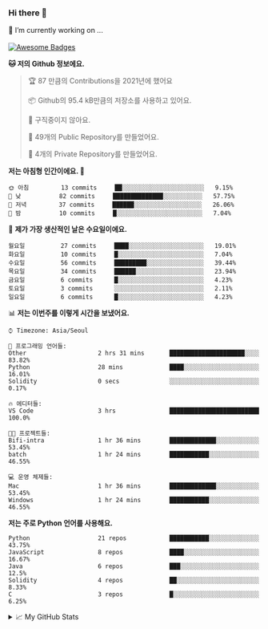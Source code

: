 ### Hi there 👋 
🔭 I’m currently working on ... </br></br>
[![Awesome Badges](https://img.shields.io/badge/Introduce-EN-green.svg)](https://github.com/tlatkdgus1/tlatkdgus1/blob/main/README.md.en)

<!--START_SECTION:waka-->
**🐱 저의 Github 정보에요.** 

> 🏆 87 만큼의 Contributions을 2021년에 했어요
 > 
> 📦 Github의 95.4 kB만큼의 저장소를 사용하고 있어요. 
 > 
> 🚫 구직중이지 않아요.
 > 
> 📜 49개의 Public Repository를 만들었어요. 
 > 
> 🔑 4개의 Private Repository를 만들었어요.  

**저는 아침형 인간이에요. 🐤** 

```text
🌞 아침         13 commits     ██░░░░░░░░░░░░░░░░░░░░░░░   9.15% 
🌆 낮　         82 commits     ██████████████░░░░░░░░░░░   57.75% 
🌃 저녁         37 commits     ██████░░░░░░░░░░░░░░░░░░░   26.06% 
🌙 밤　         10 commits     █░░░░░░░░░░░░░░░░░░░░░░░░   7.04%

```
📅 **제가 가장 생산적인 날은 수요일이에요.** 

```text
월요일          27 commits     ████░░░░░░░░░░░░░░░░░░░░░   19.01% 
화요일          10 commits     █░░░░░░░░░░░░░░░░░░░░░░░░   7.04% 
수요일          56 commits     █████████░░░░░░░░░░░░░░░░   39.44% 
목요일          34 commits     ██████░░░░░░░░░░░░░░░░░░░   23.94% 
금요일          6 commits      █░░░░░░░░░░░░░░░░░░░░░░░░   4.23% 
토요일          3 commits      ░░░░░░░░░░░░░░░░░░░░░░░░░   2.11% 
일요일          6 commits      █░░░░░░░░░░░░░░░░░░░░░░░░   4.23%

```


📊 **저는 이번주를 이렇게 시간을 보냈어요.** 

```text
⌚︎ Timezone: Asia/Seoul

💬 프로그래밍 언어들: 
Other                    2 hrs 31 mins       █████████████████████░░░░   83.82% 
Python                   28 mins             ████░░░░░░░░░░░░░░░░░░░░░   16.01% 
Solidity                 0 secs              ░░░░░░░░░░░░░░░░░░░░░░░░░   0.17%

🔥 에디터들: 
VS Code                  3 hrs               █████████████████████████   100.0%

🐱‍💻 프로젝트들: 
Bifi-intra               1 hr 36 mins        █████████████░░░░░░░░░░░░   53.45% 
batch                    1 hr 24 mins        ███████████░░░░░░░░░░░░░░   46.55%

💻 운영 체제들: 
Mac                      1 hr 36 mins        █████████████░░░░░░░░░░░░   53.45% 
Windows                  1 hr 24 mins        ███████████░░░░░░░░░░░░░░   46.55%

```

**저는 주로 Python 언어를 사용해요.** 

```text
Python                   21 repos            ███████████░░░░░░░░░░░░░░   43.75% 
JavaScript               8 repos             ████░░░░░░░░░░░░░░░░░░░░░   16.67% 
Java                     6 repos             ███░░░░░░░░░░░░░░░░░░░░░░   12.5% 
Solidity                 4 repos             ██░░░░░░░░░░░░░░░░░░░░░░░   8.33% 
C                        3 repos             █░░░░░░░░░░░░░░░░░░░░░░░░   6.25%

```



<!--END_SECTION:waka-->

<details>
<summary>📈 My GitHub Stats</summary>
<p align="center"> <img src="https://github-readme-stats.vercel.app/api?username=tlatkdgus1&show_icons=true" alt="tlatkdgus1" />
</details>
